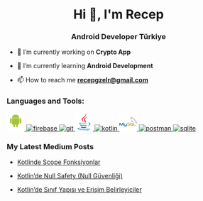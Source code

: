 <h1 align="center">Hi 👋, I'm Recep</h1>
<h3 align="center"> Android Developer Türkiye</h3>




<p align="left">  </p>

- 🔭 I’m currently working on **Crypto App**

- 🌱 I’m currently learning **Android Development**

- 📫 How to reach me **recepgzelr@gmail.com**



<h3 align="left">Languages and Tools:</h3>
<p align="left"> <a href="https://developer.android.com" target="_blank" rel="noreferrer"> <img src="https://raw.githubusercontent.com/devicons/devicon/master/icons/android/android-original-wordmark.svg" alt="android" width="40" height="40"/> </a> <a href="https://firebase.google.com/" target="_blank" rel="noreferrer"> <img src="https://www.vectorlogo.zone/logos/firebase/firebase-icon.svg" alt="firebase" width="40" height="40"/> </a> <a href="https://git-scm.com/" target="_blank" rel="noreferrer"> <img src="https://www.vectorlogo.zone/logos/git-scm/git-scm-icon.svg" alt="git" width="40" height="40"/> </a> <a href="https://www.java.com" target="_blank" rel="noreferrer"> <img src="https://raw.githubusercontent.com/devicons/devicon/master/icons/java/java-original.svg" alt="java" width="40" height="40"/> </a> <a href="https://kotlinlang.org" target="_blank" rel="noreferrer"> <img src="https://www.vectorlogo.zone/logos/kotlinlang/kotlinlang-icon.svg" alt="kotlin" width="40" height="40"/> </a> <a href="https://www.mysql.com/" target="_blank" rel="noreferrer"> <img src="https://raw.githubusercontent.com/devicons/devicon/master/icons/mysql/mysql-original-wordmark.svg" alt="mysql" width="40" height="40"/> </a> <a href="https://postman.com" target="_blank" rel="noreferrer"> <img src="https://www.vectorlogo.zone/logos/getpostman/getpostman-icon.svg" alt="postman" width="40" height="40"/> </a> <a href="https://www.sqlite.org/" target="_blank" rel="noreferrer"> <img src="https://www.vectorlogo.zone/logos/sqlite/sqlite-icon.svg" alt="sqlite" width="40" height="40"/> </a> </p>


<h3 align="left">My Latest Medium Posts</h3>





- [Kotlinde Scope Fonksiyonlar](https://medium.com/@recepgzelr/kotlin-de-scope-fonksiyonlar-7648efcb8b07)

- [Kotlin’de Null Safety (Null Güvenliği)](https://medium.com/@recepgzelr/kotlinde-null-g%C3%BCvenli%C4%9Fi-c2f8edf54923)

- [Kotlin’de Sınıf Yapısı ve Erişim Belirleyiciler](https://medium.com/@recepgzelr/kotlinde-s%C4%B1n%C4%B1f-yap%C4%B1s%C4%B1-ve-eri%C5%9Fim-belirleyiciler-13ba01d37c58)


